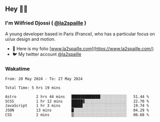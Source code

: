 ## Hey 👋🏾
### I'm Wilfried Djossi ( <a href="https://twitter.com/la2spaille/" target="_blank">@la2spaille</a> )
A young developer based in Paris (France), who has a particular focus on ui/ux design and motion.

- 🎨 Here is my folio [www.la2spaille.com](https://www.la2spaille.com/)
- 🐦 My twitter account [@la2spaille](https://twitter.com/la2spaille/)

### Wakatime
<!--START_SECTION:waka-->

```txt
From: 20 May 2024 - To: 27 May 2024

Total Time: 5 hrs 19 mins

Astro         2 hrs 44 mins   █████████████░░░░░░░░░░░░   51.44 %
SCSS          1 hr 12 mins    █████▓░░░░░░░░░░░░░░░░░░░   22.70 %
JavaScript    1 hr 3 mins     █████░░░░░░░░░░░░░░░░░░░░   19.74 %
JSON          13 mins         █░░░░░░░░░░░░░░░░░░░░░░░░   04.29 %
CSS           2 mins          ▒░░░░░░░░░░░░░░░░░░░░░░░░   00.68 %
```

<!--END_SECTION:waka-->
<!--
**la2spaille/la2spaille** is a ✨ _special_ ✨ repository because its `README.md` (this file) appears on your GitHub profile.

Here are some ideas to get you started:

- 🔭 I’m currently working on ...
- 🌱 I’m currently learning ...
- 👯 I’m looking to collaborate on ...
- 🤔 I’m looking for help with ...
- 💬 Ask me about ...
- 📫 How to reach me: ...
- 😄 Pronouns: ...
- ⚡ Fun fact: ...
-->
